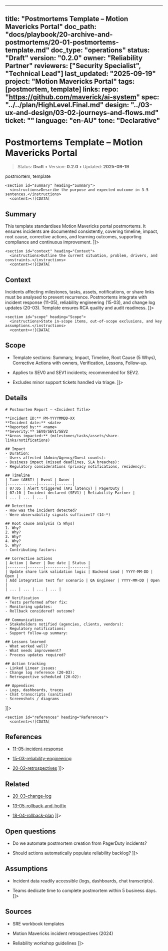<!-- ai:managed start file="docs/playbook/20-archive-and-postmortems/20-01-postmortems-template.md" responsibility="docs" strategy="replace" -->
---
title: "Postmortems Template – Motion Mavericks Portal"
doc_path: "docs/playbook/20-archive-and-postmortems/20-01-postmortems-template.md"
doc_type: "operations"
status: "Draft"
version: "0.2.0"
owner: "Reliability Partner"
reviewers: ["Security Specialist", "Technical Lead"]
last_updated: "2025-09-19"
project: "Motion Mavericks Portal"
tags: [postmortem, template]
links:
  repo: "https://github.com/maverick/ai-system"
  spec: "../../plan/HighLevel.Final.md"
  design: "../03-ux-and-design/03-02-journeys-and-flows.md"
  ticket: "<PLACEHOLDER>"
language: "en-AU"
tone: "Declarative"
---

# Postmortems Template – Motion Mavericks Portal

> Status: **Draft** • Version: **0.2.0** • Updated: **2025-09-19**

<doc xmlns="urn:docs:universal"
     type="operations"
     path="docs/playbook/20-archive-and-postmortems/20-01-postmortems-template.md"
     version="0.2.0"
     status="Draft"
     owner="Reliability Partner">

  <meta>
    <link rel="repo" href="https://github.com/maverick/ai-system"/>
    <link rel="spec" href="../../plan/HighLevel.Final.md"/>
    <link rel="design" href="../03-ux-and-design/03-02-journeys-and-flows.md"/>
    <tags>postmortem, template</tags>
  </meta>

  <sections>

    <section id="summary" heading="Summary">
      <instructions>Describe the purpose and expected outcome in 3–5 sentences.</instructions>
      <content><![CDATA[
## Summary
This template standardises Motion Mavericks portal postmortems. It ensures incidents are documented consistently, covering timeline, impact, root cause, corrective actions, and learning outcomes, supporting compliance and continuous improvement.
]]></content>
    </section>

    <section id="context" heading="Context">
      <instructions>Outline the current situation, problem, drivers, and constraints.</instructions>
      <content><![CDATA[
## Context
Incidents affecting milestones, tasks, assets, notifications, or share links must be analysed to prevent recurrence. Postmortems integrate with incident response (11-05), reliability engineering (15-03), and change log updates (20-03). Template ensures RCA quality and audit readiness.
]]></content>
    </section>

    <section id="scope" heading="Scope">
      <instructions>State in-scope items, out-of-scope exclusions, and key assumptions.</instructions>
      <content><![CDATA[
## Scope
- Template sections: Summary, Impact, Timeline, Root Cause (5 Whys), Corrective Actions with owners, Verification, Lessons, Follow-up.
- Applies to SEV0 and SEV1 incidents; recommended for SEV2.
- Excludes minor support tickets handled via triage.
]]></content>
    </section>

    <section id="details" heading="Details">
      <content><![CDATA[
## Details

```
# Postmortem Report – <Incident Title>

**Incident ID:** PM-YYYYMMDD-XX
**Incident date:** <date>
**Reported by:** <name>
**Severity:** SEV0/SEV1/SEV2
**Areas impacted:** (milestones/tasks/assets/share-links/notifications)

## Impact
- Duration:
- Users affected (Admin/Agency/Guest counts):
- Business impact (missed deadlines, SLA breaches):
- Regulatory considerations (privacy notifications, residency):

## Timeline
| Time (AEST) | Event | Owner |
|-------------|-------|-------|
| 07:05 | Alert triggered (API latency) | PagerDuty |
| 07:10 | Incident declared (SEV1) | Reliability Partner |
| ... | ... | ... |

## Detection
- How was the incident detected?
- Were observability signals sufficient? (14-*)

## Root cause analysis (5 Whys)
1. Why?
2. Why?
3. Why?
4. Why?
5. Why?
- Contributing factors:

## Corrective actions
| Action | Owner | Due date | Status |
|--------|-------|----------|--------|
| Update share link validation logic | Backend Lead | YYYY-MM-DD | Open |
| Add integration test for scenario | QA Engineer | YYYY-MM-DD | Open |
| ... | ... | ... | ... |

## Verification
- Tests performed after fix:
- Monitoring updates:
- Rollback considered? outcome?

## Communications
- Stakeholders notified (agencies, clients, vendors):
- Regulatory notifications:
- Support follow-up summary:

## Lessons learned
- What worked well?
- What needs improvement?
- Process updates required?

## Action tracking
- Linked Linear issues:
- Change log reference (20-03):
- Retrospective scheduled (20-02):

## Appendices
- Logs, dashboards, traces
- Chat transcripts (sanitised)
- Screenshots / diagrams
```
]]></content>
    </section>

    <section id="references" heading="References">
      <content><![CDATA[
## References
- [11-05-incident-response](../11-security-and-compliance/11-05-incident-response.md)
- [15-03-reliability-engineering](../15-performance-and-reliability/15-03-reliability-engineering.md)
- [20-02-retrospectives](20-02-retrospectives.md)
]]></content>
    </section>

    <section id="related" heading="Related">
      <content><![CDATA[
## Related
- [20-03-change-log](20-03-change-log.md)
- [13-05-rollback-and-hotfix](../13-devops-ci-cd/13-05-rollback-and-hotfix.md)
- [18-04-rollback-plan](../18-release-and-cutover/18-04-rollback-plan.md)
]]></content>
    </section>

    <section id="open_questions" heading="Open questions">
      <content><![CDATA[
## Open questions
- Do we automate postmortem creation from PagerDuty incidents?
- Should actions automatically populate reliability backlog?
]]></content>
    </section>

    <section id="assumptions" heading="Assumptions">
      <content><![CDATA[
## Assumptions
- Incident data readily accessible (logs, dashboards, chat transcripts).
- Teams dedicate time to complete postmortem within 5 business days.
]]></content>
    </section>

    <section id="sources" heading="Sources">
      <content><![CDATA[
## Sources
- SRE workbook templates
- Motion Mavericks incident retrospectives (2024)
- Reliability workshop guidelines
]]></content>
    </section>

  </sections>
</doc>
<!-- ai:managed end -->
